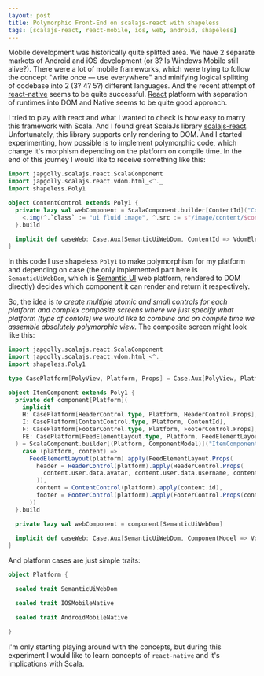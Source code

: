 ```yaml
---
layout: post
title: Polymorphic Front-End on scalajs-react with shapeless
tags: [scalajs-react, react-mobile, ios, web, android, shapeless]
---
```

Mobile development was historically quite splitted area. We have 2 separate markets of Android and iOS development (or 3? Is Windows Mobile still alive?). There were a lot of mobile frameworks, which were trying to follow the concept "write once — use everywhere" and minifying logical splitting of codebase into 2 (3? 4? 5?) different languages. And the recent attempt of [react-native](https://facebook.github.io/react-native/) seems to be quite successful. [React](https://reactjs.org/) platform with separation of runtimes into DOM and Native seems to be quite good approach.

I tried to play with react and what I wanted to check is how easy to marry this framework with Scala. And I found great ScalaJs library [scalajs-react](https://gitter.im/japgolly/scalajs-react). Unfortunately, this library supports only rendering to DOM. And I started experimenting, how possible is to implement polymorphic code, which change it's morphism depending on the platform on compile time. In the end of this journey I would like to receive something like this:

```scala
import japgolly.scalajs.react.ScalaComponent
import japgolly.scalajs.react.vdom.html_<^._
import shapeless.Poly1

object ContentControl extends Poly1 {
  private lazy val webComponent = ScalaComponent.builder[ContentId]("Content").render_P { contentId =>
    <.img(^.`class` := "ui fluid image", ^.src := s"/image/content/$contentId.jpg")
  }.build

  implicit def caseWeb: Case.Aux[SemanticUiWebDom, ContentId => VdomElement] = at[SemanticUiWebDom](_ => content => webComponent(content))
}
```

In this code I use shapeless `Poly1` to make polymorphism for my platform and depending on case (the only implemented part here is `SemanticUiWebDom`, which is [Semantic UI](https://semantic-ui.com/) web platform, rendered to DOM directly) decides which component it can render and return it respectively. 

So, the idea is _to create multiple atomic and small controls for each platform and complex composite screens where we just specify what platform (type of contols) we would like to combine and on compile time we assemble absolutely polymorphic view_. The composite screen might look like this:

```scala
import japgolly.scalajs.react.ScalaComponent
import japgolly.scalajs.react.vdom.html_<^._
import shapeless.Poly1

type CasePlatform[PolyView, Platform, Props] = Case.Aux[PolyView, Platform :: HNil, Props => VdomElement]

object ItemComponent extends Poly1 {
  private def component[Platform](
    implicit
    H: CasePlatform[HeaderControl.type, Platform, HeaderControl.Props],
    I: CasePlatform[ContentControl.type, Platform, ContentId],
    F: CasePlatform[FooterControl.type, Platform, FooterControl.Props],
    FE: CasePlatform[FeedElementLayout.type, Platform, FeedElementLayout.Props]
  ) = ScalaComponent.builder[(Platform, ComponentModel)]("ItemComponent").render_P {
    case (platform, content) =>
      FeedElementLayout(platform).apply(FeedElementLayout.Props(
        header = HeaderControl(platform).apply(HeaderControl.Props(
          content.user.data.avatar, content.user.data.username, content.createdAt
        )),
        content = ContentControl(platform).apply(content.id),
        footer = FooterControl(platform).apply(FooterControl.Props(content.likes, content.exchangeRequests))
      ))
  }.build

  private lazy val webComponent = component[SemanticUiWebDom]

  implicit def caseWeb: Case.Aux[SemanticUiWebDom, ComponentModel => VdomElement] = at[SemanticUiWebDom](web => props => webComponent((web, props)))
}
```

And platform cases are just simple traits:

```scala
object Platform {

  sealed trait SemanticUiWebDom

  sealed trait IOSMobileNative

  sealed trait AndroidMobileNative

}
```

I'm only starting playing around with the concepts, but during this experiment I would like to learn concepts of `react-native` and it's implications with Scala.
